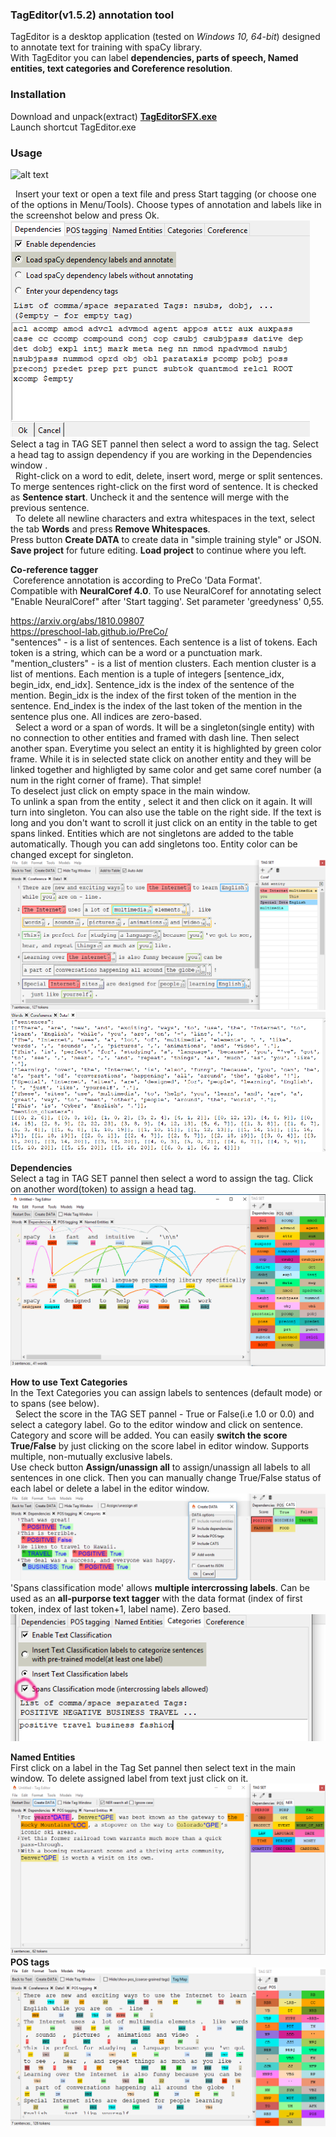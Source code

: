 ### TagEditor(v1.5.2) annotation tool

TagEditor is a desktop application (tested on _Windows 10, 64-bit_) designed to annotate text for training with spaCy library.<br/>
With TagEditor you can label **dependencies, parts of speech, Named entities, text categories and Coreference resolution**.

### Installation

Download and unpack(extract) [**TagEditorSFX.exe**](https://github.com/d5555/TagEditor/raw/master/TagEditorSFX.exe)<br/>
Launch shortcut TagEditor.exe <br/>

### Usage

![alt text](https://github.com/d5555/TagEditor/blob/master/pics/dep800.gif)

&nbsp; Insert your text or open a text file and press Start tagging (or choose one of the options in Menu/Tools). Choose types of annotation and labels like in the screenshot below and press Ok. <br/>
![alt text](https://github.com/d5555/TagEditor/blob/master/pics/select.png)<br/>
Select a tag in TAG SET pannel then select a word to assign the tag. Select a head tag to assign dependency if you are working in the Dependencies window .<br/>
&nbsp; Right-click on a word to edit, delete, insert word, merge or split sentences. 
To merge sentences right-click on the first word of sentence. It is checked as **Sentence start**. Uncheck it and the sentence will merge with the previous sentence. <br/>
&nbsp; To delete all newline characters and extra whitespaces in the text, select the tab **Words** and press **Remove Whitespaces**.<br/> 
Press button **Create DATA** to create data in "simple training style" or JSON.<br/>
**Save project** for future editing. **Load project** to continue where you left.

**Co-reference tagger**<br/>
&nbsp;Coreference annotation is according to PreCo  'Data Format'.<br/>Compatible with **NeuralCoref 4.0**. To use NeuralCoref for annotating select "Enable NeuralCoref" after 'Start tagging'. Set parameter 'greedyness' 0,55.

https://arxiv.org/abs/1810.09807<br/>
https://preschool-lab.github.io/PreCo/<br/>
"sentences" - is a list of sentences. Each sentence is a list of tokens. Each token is a string, which can be a word or a punctuation mark. <br/>
"mention_clusters" - is a list of mention clusters. Each mention cluster is a list of mentions. Each mention is a tuple of integers [sentence_idx, begin_idx, end_idx]. Sentence_idx is the index of the sentence of the mention. Begin_idx is the index of the first token of the mention in the sentence. End_index is the index of the last token of the mention in the sentence plus one. All indices are zero-based.<br/>
&nbsp;&nbsp;Select a word or a span of words. It will be a singleton(single entity) with no connection to other entities and framed with dash line. Then select another span. Everytime you select an entity it is highlighted by green color frame. While it is in selected state click on another entity and they will be linked together and highligted by same color and get same coref number (a num in the right corner of frame). That simple! <br/>
To deselect just click on empty space in the main window.<br/>
To unlink a span from the entity , select it and then click on it again. It will turn into singleton. You can also use the table on the right side. If the text is long and you don't want to scroll it just click on an entity in the table to get spans linked. Entities which are not singletons are added to the table automatically. Though you can add singletons too. Entity color can be changed except for singleton. <br/>
![alt text](https://github.com/d5555/TagEditor/blob/master/pics/corefpic.png)
![alt text](https://github.com/d5555/TagEditor/blob/master/pics/coref_annot.png)

**Dependencies**<br/>
Select a tag in TAG SET pannel then select a word to assign the tag. Click on another word(token) to assign a head tag.
![alt text](https://github.com/d5555/TagEditor/blob/master/pics/dep.png)

**How to use Text Categories**<br/>
In the Text Categories you can assign labels to sentences (default mode) or to spans (see below).<br/>
&nbsp; Select the score in the TAG SET pannel - True or False(i.e 1.0 or 0.0) and select a category label. Go to the editor window and click on sentence. Category and score will be added. You can easily **switch the score True/False** by just clicking on the score label in editor window. Supports multiple, non-mutually exclusive labels.<br/>
Use check button **Assign/unassign all** to assign/unassign all labels to all sentences in one click. Then you can manually change True/False status of each label or delete a label in the editor window.
![alt text](https://github.com/d5555/TagEditor/blob/master/pics/cats.png)
'Spans classification mode' allows **multiple intercrossing labels**.  Can be used as an **all-purporse text tagger** with the data format (index of first token, index of last token+1, label name). Zero based.<br/>
![alt text](https://github.com/d5555/TagEditor/blob/master/pics/spansclass.png)

**Named Entities**<br/>
First click on a label in the Tag Set pannel then select text in the main window. To delete assigned label from text just click on it.
![alt text](https://github.com/d5555/TagEditor/blob/master/pics/ner.png)
**POS tags**<br/>
![alt text](https://github.com/d5555/TagEditor/blob/master/pics/pos_pic.png)
<!---**************
### Extended version
Need help, found a bug or you would like get the extended version? [**New issue**](https://github.com/d5555/TagEditor/issues/new) or contact us at gitprojects5@gmail.com
**************
gitprojects5@gmail.com 


[![Donate](https://img.shields.io/badge/Donate-PayPal-green.svg)](https://paypal.me/d5555)<br/>--->
